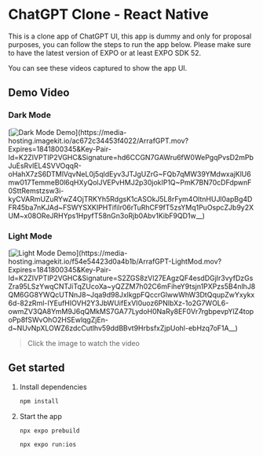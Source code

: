 # ChatGPT Clone - React Native

This is a clone app of ChatGPT UI, this app is dummy and only for proposal purposes, you can follow the steps to run the app below.
Please make sure to have the latest version of EXPO or at least EXPO SDK 52.

You can see these videos captured to show the app UI.

## Demo Video

### Dark Mode  
[![Dark Mode Demo]([https://img.youtube.com/vi/VIDEO_ID/0.jpg](https://media-hosting.imagekit.io/f72a57b1873b4588/Simulator%20Screenshot%20-%20iPhone%2016%20Pro%20-%202025-05-14%20at%2006.19.43.png?Expires=1841800839&Key-Pair-Id=K2ZIVPTIP2VGHC&Signature=FzV9Tp9PDEhejxQ02HFgsO94tnb0kzSoN~6de3Xj5LRLCiSHAjH44M6TiANjUklh14nkWdMaS2k8Ws8cemdnxUQ5Mz57pNdt37RYWUSusPahFnmYTLlQsxFJK28QTPpxy36hTIQZv2SXBO~bj~cn8ZdGJa2SHLkQZxobM2RyXc63LYv27ddgtDxEeOM~9o8C8VIQETMTp9I30K5~sk6iuy3ai1FWgBff-lTTl~M7mWgXgRfhl7aECAy6yQOVXXKV1Rb4RVxtEa1Vk0za1XDUAJT9NJIbq0m0ZZmdf2fOi0DnkXYSPV3H8mD~NNaYAe8wtPbCfXd-OyVNHOq2HGgBTw__))](https://media-hosting.imagekit.io/ac672c34453f4022/ArrafGPT.mov?Expires=1841800345&Key-Pair-Id=K2ZIVPTIP2VGHC&Signature=hd6CCGN7GAWru6fW0WePgqPvsD2mPbJuEsRvlEL4SVVOqqR-oHahX7zS6DTMlVqvNeL0j5qldEyv3JTJgUZrG~FQb7qMW39YMdwxajKlU6mw017TemmeB0l6qHXyQolJVEPvHMJ2p30jokIP1Q~PmK7BN70cDFdpwnF0SttRemstzsw3i-kyCVARmUZuRYwZ4OjTRKYh5RdgsK1cASOkJ5L8rFym4OltnHUJl0apBg4DFR45ba7nKJAd~FSWYSXKIPHTifilr06rTuRhCF9fT5zsYMq1PuOspcZJb9y2XUM~x08OReJRHYps1HpyfT58nGn3oRjb0Abv1KibF9QD1w__)

### Light Mode  
[![Light Mode Demo]([https://img.youtube.com/vi/VIDEO_ID/0.jpg](https://media-hosting.imagekit.io/85a688077c41423a/Simulator%20Screenshot%20-%20iPhone%2016%20Pro%20-%202025-05-14%20at%2006.19.51.png?Expires=1841800839&Key-Pair-Id=K2ZIVPTIP2VGHC&Signature=xWrPGuaSvZh~hGAs~3VO~YfKznvsaVJ~4e2sPH-0UCHyxIKre2j~hTsq-ZJf5AC02M75idcwZhwOH2Y-WKBFp~yYgNZELCuMLln-CJVAmBtLdM0vReuKqV547lViB4uHjxPo8fYN3c0RWc-fdDvZquVyUwP2OYvEnN2lQa8RVmaIZ8kggWbcJPZFPa3c8MKPgrU6bwli5mbZnbadAXWf5sBz8z8U~B4JR~Fju8Cz7LwHVoWXcGYenhhQOvVPWZJK-daSZLRYK15LFMsU0pfocKdZz1dP2Vmdc2J-jSFOv~LRJJSuPqR1wLwIzIhvT0AFkUezPgn8NCtZXrdQBnh72Q__))](https://media-hosting.imagekit.io/f54e54423d0a4b1b/ArrafGPT-LightMod.mov?Expires=1841800345&Key-Pair-Id=K2ZIVPTIP2VGHC&Signature=S2ZGS8zVl27EAgzQF4esdDGjIr3vyfDzGsZra95LSzYwqCNTJiTqZUcoXa~yQZZM7h02C6mFiheY9tsjn1PXPzs5B4nlhJ8QM6GG8YWQcUTNnJ8~Jqa9d98JxlkgpFQccrGlwwWhW3DtQqupZwYxykx6d-82zRml-IYEufHIOVH2Y3JbWUifExVI0uoz6PNlbXz-1o2G7WOL6-owmZV3QA8YmM9J6qQMkMS7GA77LydoH0NaRy8EF0Vr7rgbpevpYlZ4topoPp8fSWvOhO2HSEwlqgZjEn-d~NUvNpXLOWZ6zdcCutlhv59ddBBvt9HrbsfxZjpUohl-ebHzq7oF1A__)

> Click the image to watch the video

## Get started

1. Install dependencies

   ```bash
   npm install
   ```

2. Start the app

   ```bash
   npx expo prebuild
   ```

   ```bash
   npx expo run:ios
   ```

